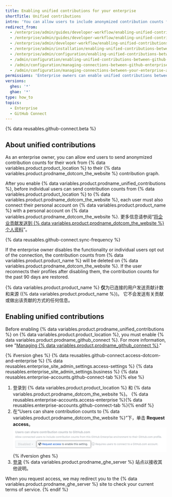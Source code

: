 ```yaml
---
title: Enabling unified contributions for your enterprise
shortTitle: Unified contributions
intro: 'You can allow users to include anonymized contribution counts for their work on {% data variables.product.product_location %} in their contribution graphs on {% data variables.product.prodname_dotcom_the_website %}.'
redirect_from:
  - /enterprise/admin/guides/developer-workflow/enabling-unified-contributions-between-github-enterprise-and-github-com
  - /enterprise/admin/guides/developer-workflow/enabling-unified-contributions-between-github-enterprise-server-and-github-com
  - /enterprise/admin/developer-workflow/enabling-unified-contributions-between-github-enterprise-server-and-githubcom
  - /enterprise/admin/installation/enabling-unified-contributions-between-github-enterprise-server-and-githubcom
  - /enterprise/admin/configuration/enabling-unified-contributions-between-github-enterprise-server-and-githubcom
  - /admin/configuration/enabling-unified-contributions-between-github-enterprise-server-and-githubcom
  - /admin/configuration/managing-connections-between-github-enterprise-server-and-github-enterprise-cloud/enabling-unified-contributions-between-github-enterprise-server-and-githubcom
  - /admin/configuration/managing-connections-between-your-enterprise-accounts/enabling-unified-contributions-between-your-enterprise-account-and-githubcom
permissions: 'Enterprise owners can enable unified contributions between {% data variables.product.product_location %} and {% data variables.product.prodname_dotcom_the_website %}.'
versions:
  ghes: '*'
  ghae: '*'
type: how_to
topics:
  - Enterprise
  - GitHub Connect
---
```


{% data reusables.github-connect.beta %}

## About unified contributions

As an enterprise owner, you can allow end users to send anonymized contribution counts for their work from {% data variables.product.product_location %} to their {% data variables.product.prodname_dotcom_the_website %} contribution graph.

After you enable {% data variables.product.prodname_unified_contributions %}, before individual users can send contribution counts from {% data variables.product.product_location %} to {% data variables.product.prodname_dotcom_the_website %}, each user must also connect their personal account on {% data variables.product.product_name %} with a personal account on {% data variables.product.prodname_dotcom_the_website %}. 更多信息请参阅“[将企业贡献发送到 {% data variables.product.prodname_dotcom_the_website %} 个人资料](/account-and-profile/setting-up-and-managing-your-github-profile/managing-contribution-graphs-on-your-profile/sending-enterprise-contributions-to-your-githubcom-profile)”。

{% data reusables.github-connect.sync-frequency %}

If the enterprise owner disables the functionality or individual users opt out of the connection, the contribution counts from {% data variables.product.product_name %} will be deleted on {% data variables.product.prodname_dotcom_the_website %}. If the user reconnects their profiles after disabling them, the contribution counts for the past 90 days are restored.

{% data variables.product.product_name %} **仅**为已连接的用户发送贡献计数和来源 ({% data variables.product.product_name %})。 它不会发送有关贡献或做出该贡献的方式的任何信息。

## Enabling unified contributions

Before enabling {% data variables.product.prodname_unified_contributions %} on {% data variables.product.product_location %}, you must enable {% data variables.product.prodname_github_connect %}. For more information, see "[Managing {% data variables.product.prodname_github_connect %}](/admin/configuration/configuring-github-connect/managing-github-connect)."

{% ifversion ghes %}
{% data reusables.github-connect.access-dotcom-and-enterprise %}
{% data reusables.enterprise_site_admin_settings.access-settings %}
{% data reusables.enterprise_site_admin_settings.business %}
{% data reusables.enterprise-accounts.github-connect-tab %}{% else %}
1. 登录到 {% data variables.product.product_location %} 和 {% data variables.product.prodname_dotcom_the_website %}。
{% data reusables.enterprise-accounts.access-enterprise %}{% data reusables.enterprise-accounts.github-connect-tab %}{% endif %}
1. 在“Users can share contribution counts to {% data variables.product.prodname_dotcom_the_website %}”下，单击 **Request access**。 ![Request access to unified contributions option](/assets/images/enterprise/site-admin-settings/dotcom-ghe-connection-request-access.png){% ifversion ghes %}
2. [登录](https://enterprise.github.com/login) {% data variables.product.prodname_ghe_server %} 站点以接收其他说明。

When you request access, we may redirect you to the {% data variables.product.prodname_ghe_server %} site to check your current terms of service.
{% endif %}
